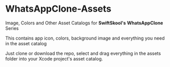 # WhatsAppClone-Assets
Image, Colors and Other Asset Catalogs for **SwiftSkool's** **WhatsAppClone** Series

This contains app icon, colors, background image and everything you need in the asset catalog

Just clone or download the repo, select and drag everything in the assets folder into your Xcode project's asset catalog.
